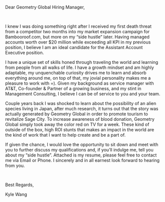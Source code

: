 Dear Geometry Global Hiring Manager,

<br>

I knew I was doing something right after I received my first death threat from a competitor two months into my market expansion campaign for Bambooroof.com, but more on my “side hustle” later.  Having managed accounts worth over $20 million while exceeding all KPI in my previous position, I believe I am an ideal candidate for the Assistant Account Executive position.

I have a unique set of skills honed through traveling the world and learning from people from all walks of life. I have a growth mindset and am highly adaptable, my unquenchable curiosity drives me to learn and absorb everything around me, on top of that, my jovial personality makes me a pleasure to work with =). Given my background as service manager with AT&T, Co-founder & Partner of a growing business, and my stint in Management Consulting, I believe I can be of service to you and your team.

Couple years back I was shocked to learn about the possibility of an alien species living in Japan, after much research, it turns out that the story was actually generated by Geometry Global in order to promote tourism to revitalize Sage City. To increase awareness of blood donation, Geometry Global simply took away the color red on TV for a week. These kind of outside of the box, high ROI stunts that makes an impact in the world are the kind of work that I want to help create and be a part of.   

If given the chance, I would love the opportunity to sit down and meet with you to further discuss my qualifications and, if you’ll indulge me, tell you about my “side hustle”. Attached is my resume, please feel free to contact me via Email or Phone.  I sincerely and in all earnest look forward to hearing from you.

<br>

Best Regards,

Kyle Wang
